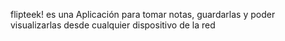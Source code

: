 flipteek! es una Aplicación para tomar notas, guardarlas y poder visualizarlas desde cualquier dispositivo de la red